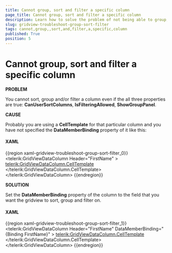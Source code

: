 ```yaml
---
title: Cannot group, sort and filter a specific column
page_title: Cannot group, sort and filter a specific column
description: Learn how to solve the problem of not being able to group, sort and filter a specific column within RadGridView - Telerik's WPF DataGrid.
slug: gridview-troubleshoot-group-sort-filter
tags: cannot,group,,sort,and,filter,a,specific,column
published: True
position: 5
---
```


# Cannot group, sort and filter a specific column

__PROBLEM__

You cannot sort, group and/or filter a column even if the all three properties are true: __CanUserSortColumns__, __IsFilteringAllowed__, __ShowGroupPanel__.



__CAUSE__

Probably you are using a __CellTemplate__ for that particular column and you have not specified the __DataMemberBinding__ property of it like this:

#### __XAML__

{{region xaml-gridview-troubleshoot-group-sort-filter_0}}
	<telerik:GridViewDataColumn Header="FirstName" >
	    <telerik:GridViewDataColumn.CellTemplate>
	        <DataTemplate>
	            <TextBlock Text="{Binding FirstName}" />
	        </DataTemplate>
	    </telerik:GridViewDataColumn.CellTemplate>
	</telerik:GridViewDataColumn>
{{endregion}}

__SOLUTION__

Set the __DataMemberBinding__ property of the column to the field that you want the gridview to sort, group and filter on.

#### __XAML__

{{region xaml-gridview-troubleshoot-group-sort-filter_1}}
	<telerik:GridViewDataColumn Header="FirstName" DataMemberBinding="{Binding FirstName}" >
	    <telerik:GridViewDataColumn.CellTemplate>
	        <DataTemplate>
	            <TextBlock Text="{Binding FirstName}" />
	        </DataTemplate>
	    </telerik:GridViewDataColumn.CellTemplate>
	</telerik:GridViewDataColumn>
{{endregion}}


